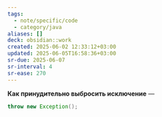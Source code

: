 ```yaml
---
tags:
  - note/specific/code
  - category/java
aliases: []
deck: obsidian::work
created: 2025-06-02 12:33:12+03:00
updated: 2025-06-05T16:58:36+03:00
sr-due: 2025-06-07
sr-interval: 4
sr-ease: 270
---
```


**Как принудительно выбросить исключение**
—
```java
throw new Exception();
```
